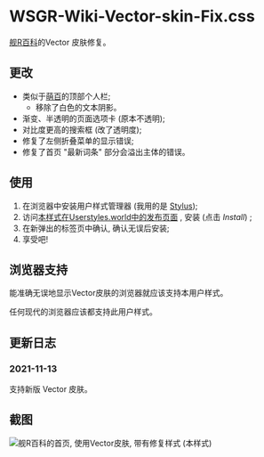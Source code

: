 # WSGR-Wiki-Vector-skin-Fix.css
[舰R百科](https://www.zjsnrwiki.com/wiki/)的Vector 皮肤修复。

## 更改
* 类似于[萌百](https://zh.moegirl.org.cn)的顶部个人栏;
  * 移除了白色的文本阴影。 
* 渐变、半透明的页面选项卡 (原本不透明);
* 对比度更高的搜索框 (改了透明度);
* 修复了左侧折叠菜单的显示错误;
* 修复了首页 "最新词条" 部分会溢出主体的错误。

## 使用
1. 在浏览器中安装用户样式管理器 (我用的是 [Stylus](https://add0n.com/stylus.html));
2. 访问[本样式在Userstyles.world中的发布页面](https://userstyles.world/style/1331) , 安装 (点击 *Install*) ;<!--   * 事实上, 点击本发布页的 `styles.css` , 然后点 *Raw* 也行。不过, 依然推荐在 Userstyles.world 安装样式, 因为其访问稳定性更好。-->
3. 在新弹出的标签页中确认, 确认无误后安装;
4. 享受吧!

## 浏览器支持
能准确无误地显示Vector皮肤的浏览器就应该支持本用户样式。

任何现代的浏览器应该都支持此用户样式。

## 更新日志
### 2021-11-13
支持新版 Vector 皮肤。

## 截图
![舰R百科的首页, 使用Vector皮肤, 带有修复样式 (本样式)](https://userstyles.world/api/style/preview/1331.jpeg)